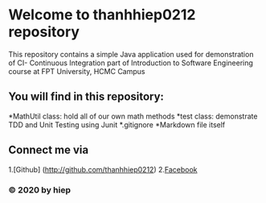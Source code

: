 # Welcome to thanhhiep0212 repository
This repository contains a simple Java application used for demonstration of CI- Continuous Integration part of Introduction to Software Engineering course at FPT University, HCMC Campus
## You will find in this repository:
*MathUtil class: hold all of our own math methods
*test class: demonstrate TDD and Unit Testing using Junit
*.gitignore
*Markdown file itself

## Connect me via
1.[Github] (http://github.com/thanhhiep0212)
2.[Facebook](http://facebook.com/nthh0212)
### © 2020 by hiep
